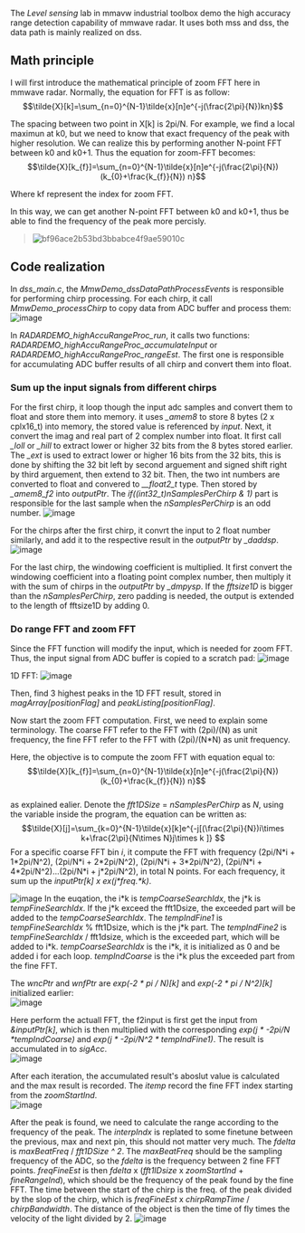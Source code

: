 The *Level sensing* lab in mmavw industrial toolbox demo the high accuracy range detection capability of mmwave radar. It uses both mss and dss, the data path is mainly realized on dss.  

## Math principle

I will first introduce the mathematical principle of zoom FFT here in mmwave radar. Normally, the equation for FFT is as follow:
$$\tilde{X}[k]=\sum_{n=0}^{N-1}\tilde{x}[n]e^{-j(\frac{2\pi}{N})kn}$$   

The spacing between two point in X[k] is 2pi/N. For example, we find a local maximun at k0, but we need to know that exact frequency of the peak with higher resolution. We can realize this by performing another N-point FFT between k0 and k0+1. Thus the equation for zoom-FFT becomes:
$$\tilde{X}[k_{f}]=\sum_{n=0}^{N-1}\tilde{x}[n]e^{-j(\frac{2\pi}{N})(k_{0}+\frac{k_{f}}{N}) n}$$

Where kf represent the index for zoom FFT.  

In this way, we can get another N-point FFT between k0 and k0+1, thus be able to find the frequency of the peak more percisly.
>![bf96ace2b53bd3bbabce4f9ae59010c](https://user-images.githubusercontent.com/85469000/182756171-7d535eae-84e9-42a3-aebe-c9f320e73a48.jpg)

 
## Code realization
  In *dss_main.c*, the *MmwDemo_dssDataPathProcessEvents* is responsible for performing chirp processing. For each chirp, it call *MmwDemo_processChirp* to copy data from ADC buffer and process them:  
  ![image](https://user-images.githubusercontent.com/85469000/182518930-d8e013a1-c28e-4d9d-8e0f-fc1f0ed8344d.png)
  
  In *RADARDEMO_highAccuRangeProc_run*, it calls two functions: *RADARDEMO_highAccuRangeProc_accumulateInput* or *RADARDEMO_highAccuRangeProc_rangeEst*. The first one is responsible for accumulating ADC buffer results of all chirp and convert them into float.  
   
### Sum up the input signals from different chirps
  For the first chirp, it loop though the input adc samples and convert them to float and store them into memory. it uses *_amem8* to store 8 bytes (2 x cplx16_t) into memory, the stored value is referenced by *input*. Next, it convert the imag and real part of 2 complex number into float. It first call *_loll* or *_hill* to extract lower or higher 32 bits from the 8 bytes stored earlier. The *_ext* is used to extract lower or higher 16 bits from the 32 bits, this is done by shifting the 32 bit left by second arguement and signed shift right by third arguement, then extend to 32 bit. Then, the two int numbers are converted to float and convered to *__float2_t* type. Then stored by *_amem8_f2* into *outputPtr*. The *if((int32_t)nSamplesPerChirp & 1)* part is responsible for the last sample when the *nSamplesPerChirp* is an odd number.
  ![image](https://user-images.githubusercontent.com/85469000/182519415-f03058d6-a22a-437e-89ae-7bb1121cbcd5.png)
  
  For the chirps after the first chirp, it convrt the input to 2 float number similarly, and add it to the respective result in the *outputPtr* by *_daddsp*.  
  ![image](https://user-images.githubusercontent.com/85469000/182521422-f53929cd-609c-4651-9252-84b5848302ad.png)
  
  For the last chirp, the windowing coefficient is multiplied. It first convert the windowing coefficient into a floating point complex number, then multiply it with the sum of chirps in the *outputPtr* by *_dmpysp*. If the *fftsize1D* is bigger than the *nSamplesPerChirp*, zero padding is needed, the output is extended to the length of fftsize1D by adding 0.

### Do range FFT and zoom FFT
 
 Since the FFT function will modify the input, which is needed for zoom FFT. Thus, the input signal from ADC buffer is copied to a scratch pad:
 ![image](https://user-images.githubusercontent.com/85469000/182771078-139ed70e-1cf4-4b58-89b5-775d846a2823.png)

1D FFT:
![image](https://user-images.githubusercontent.com/85469000/182771147-3e614150-0253-4c30-a0e5-156059189c4c.png)

Then, find 3 highest peaks in the 1D FFT result, stored in *magArray[positionFlag]* and *peakListing[positionFlag]*.

Now start the zoom FFT computation. First, we need to explain some terminology. The coarse FFT refer to the FFT with (2pi)/(N) as unit frequency, the fine FFT refer to the FFT with (2pi)/(N\*N) as unit frequency.  

Here, the objective is to compute the zoom FFT with equation equal to:
$$\tilde{X}[k_{f}]=\sum_{n=0}^{N-1}\tilde{x}[n]e^{-j(\frac{2\pi}{N})(k_{0}+\frac{k_{f}}{N}) n}$$  
as explained ealier. Denote the *fft1DSize* = *nSamplesPerChirp* as *N*, using the variable inside the program, the equation can be written as:
$$\tilde{X}[j]=\sum_{k=0}^{N-1}\tilde{x}[k]e^{-j[(\frac{2\pi}{N})i\times k+\frac{2\pi}{N\times N}j\times k ]} $$
For a specific coarse FFT bin *i*, it compute the FFT with frequency (2pi/N\*i + 1\*2pi/N^2), (2pi/N\*i + 2\*2pi/N^2), (2pi/N\*i + 3\*2pi/N^2), (2pi/N\*i + 4\*2pi/N^2)...(2pi/N\*i + j\*2pi/N^2), in total N points. For each frequency, it sum up the *inputPtr[k] x ex(j\*freq.\*k)*.  
  
![image](https://user-images.githubusercontent.com/85469000/182783857-c396c852-bcc6-4032-8691-99bddb5fa609.png)
In the euqation, the i\*k is *tempCoarseSearchIdx*, the j\*k is *tempFineSearchIdx*. If the j\*k exceed the fft1Dsize, the exceeded part will be added to the *tempCoarseSearchIdx*. The *tempIndFine1* is *tempFineSearchIdx* % fft1Dsize, which is the j\*k part. The *tempIndFine2* is *tempFineSearchIdx* / fft1dsize, which is the exceeded part, which will be added to i\*k. *tempCoarseSearchIdx* is the i\*k, it is initialized as 0 and be added i for each loop. *tempIndCoarse* is the i\*k plus the exceeded part from the fine FFT.  

The *wncPtr* and *wnfPtr* are *exp(-2 * pi / N)[k]* and *exp(-2 * pi / N^2)[k]* initialized earlier:  
![image](https://user-images.githubusercontent.com/85469000/182783648-78d24f49-d31e-4a39-9680-852d119985ef.png)

Here perform the actuall FFT, the f2input is first get the input from *&inputPtr[k]*, which is then multiplied with the corresponding *exp(j \* -2pi/N \*tempIndCoarse)* and *exp(j \* -2pi/N^2 \* tempIndFine1)*. The result is accumulated in to *sigAcc*.  
![image](https://user-images.githubusercontent.com/85469000/182783920-c5840bb0-6e9d-4848-ba8a-c399d49e65e0.png)

After each iteration, the accumulated result's aboslut value is calculated and the max result is recorded. The *itemp* record the fine FFT index starting from the *zoomStartInd*.  
![image](https://user-images.githubusercontent.com/85469000/182784555-6be9dcae-294a-4dd1-87da-fc31b8216daf.png)

After the peak is found, we need to calculate the range according to the frequency of the peak. The *interpIndx* is replated to some finetune between the previous, max and next pin, this should not matter very much. The *fdelta* is *maxBeatFreq* / *fft1DSize ^ 2*. The *maxBeatFreq* should be the sampling frequency of the ADC, so the *fdelta* is the frequency between 2 fine FFT points. *freqFineEst* is then *fdelta* x (*fft1IDsize* x *zoomStartInd* + *fineRangeInd*), which should be the frequency of the peak found by the fine FFT. The time between the start of the chirp is the freq. of the peak divided by the slop of the chirp, which is *freqFineEst* x *chirpRampTime* / *chirpBandwidth*. The distance of the object is then the time of fly times the velocity of the light divided by 2.
![image](https://user-images.githubusercontent.com/85469000/182800771-f308b669-e3b2-4a35-9815-0e9b23ac7a01.png)




